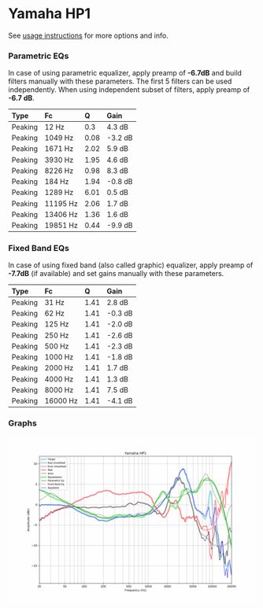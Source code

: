 # Yamaha HP1
See [usage instructions](https://github.com/jaakkopasanen/AutoEq#usage) for more options and info.

### Parametric EQs
In case of using parametric equalizer, apply preamp of **-6.7dB** and build filters manually
with these parameters. The first 5 filters can be used independently.
When using independent subset of filters, apply preamp of **-6.7 dB**.

| Type    | Fc       |    Q | Gain    |
|:--------|:---------|:-----|:--------|
| Peaking | 12 Hz    | 0.3  | 4.3 dB  |
| Peaking | 1049 Hz  | 0.08 | -3.2 dB |
| Peaking | 1671 Hz  | 2.02 | 5.9 dB  |
| Peaking | 3930 Hz  | 1.95 | 4.6 dB  |
| Peaking | 8226 Hz  | 0.98 | 8.3 dB  |
| Peaking | 184 Hz   | 1.94 | -0.8 dB |
| Peaking | 1289 Hz  | 6.01 | 0.5 dB  |
| Peaking | 11195 Hz | 2.06 | 1.7 dB  |
| Peaking | 13406 Hz | 1.36 | 1.6 dB  |
| Peaking | 19851 Hz | 0.44 | -9.9 dB |

### Fixed Band EQs
In case of using fixed band (also called graphic) equalizer, apply preamp of **-7.7dB**
(if available) and set gains manually with these parameters.

| Type    | Fc       |    Q | Gain    |
|:--------|:---------|:-----|:--------|
| Peaking | 31 Hz    | 1.41 | 2.8 dB  |
| Peaking | 62 Hz    | 1.41 | -0.3 dB |
| Peaking | 125 Hz   | 1.41 | -2.0 dB |
| Peaking | 250 Hz   | 1.41 | -2.6 dB |
| Peaking | 500 Hz   | 1.41 | -2.3 dB |
| Peaking | 1000 Hz  | 1.41 | -1.8 dB |
| Peaking | 2000 Hz  | 1.41 | 1.7 dB  |
| Peaking | 4000 Hz  | 1.41 | 1.3 dB  |
| Peaking | 8000 Hz  | 1.41 | 7.5 dB  |
| Peaking | 16000 Hz | 1.41 | -4.1 dB |

### Graphs
![](./Yamaha%20HP1.png)